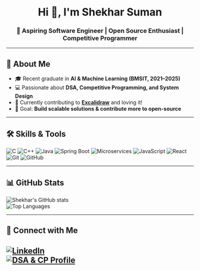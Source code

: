 <!-- Banner / Introduction -->
<h1 align="center">Hi 👋, I'm Shekhar Suman</h1>
<h3 align="center">🚀 Aspiring Software Engineer | Open Source Enthusiast | Competitive Programmer</h3>

---

## 🌟 About Me
- 🎓 Recent graduate in **AI & Machine Learning (BMSIT, 2021–2025)**  
- 💻 Passionate about **DSA, Competitive Programming, and System Design**  
- 🌱 Currently contributing to **[Excalidraw](https://github.com/excalidraw/excalidraw)** and loving it!  
- 🎯 Goal: **Build scalable solutions & contribute more to open-source**  

---

## 🛠️ Skills & Tools

![C](https://img.shields.io/badge/C-A8B9CC?style=for-the-badge&logo=c&logoColor=white)
![C++](https://img.shields.io/badge/C++-00599C?style=for-the-badge&logo=cplusplus&logoColor=white)
![Java](https://img.shields.io/badge/Java-ED8B00?style=for-the-badge&logo=java&logoColor=white)
![Spring Boot](https://img.shields.io/badge/Spring%20Boot-6DB33F?style=for-the-badge&logo=springboot&logoColor=white)
![Microservices](https://img.shields.io/badge/Microservices-FF6F00?style=for-the-badge&logo=architectural-design&logoColor=white)
![JavaScript](https://img.shields.io/badge/JavaScript-323330?style=for-the-badge&logo=javascript&logoColor=F7DF1E)
![React](https://img.shields.io/badge/React-20232A?style=for-the-badge&logo=react&logoColor=61DAFB)
![Git](https://img.shields.io/badge/Git-F05032?style=for-the-badge&logo=git&logoColor=white)
![GitHub](https://img.shields.io/badge/GitHub-181717?style=for-the-badge&logo=github&logoColor=white)

---

## 📊 GitHub Stats

![Shekhar's GitHub stats](https://github-readme-stats.vercel.app/api?username=ShekharSuman&show_icons=true&theme=radical)  
![Top Languages](https://github-readme-stats.vercel.app/api/top-langs/?username=ShekharSuman&layout=compact&theme=radical)

---

## 🔗 Connect with Me

[![LinkedIn](https://img.shields.io/badge/LinkedIn-0A66C2?style=for-the-badge&logo=linkedin&logoColor=white)](https://linkedin.com/in/shekhar-suman-497894226)  
[![DSA & CP Profile](https://img.shields.io/badge/Codolio_Profile-FF6F00?style=for-the-badge&logo=codeforces&logoColor=white)](https://codolio.com/profile/Levi42x)  
---


